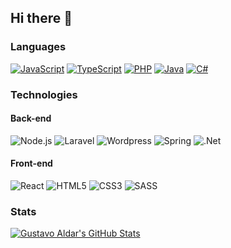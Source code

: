 ## Hi there 👋

### Languages

[![JavaScript](https://img.shields.io/badge/JavaScript-F7DF1E?style=for-the-badge&logo=javascript&logoColor=black)](https://github.com/gustavoaldar?tab=repositories&q=&type=&language=javascript)
[![TypeScript](https://img.shields.io/badge/TypeScript-007ACC?style=for-the-badge&logo=typescript&logoColor=white)](https://github.com/gustavoaldar?tab=repositories&q=&type=&language=typescript)
[![PHP](https://img.shields.io/badge/PHP-777BB4?style=for-the-badge&logo=php&logoColor=white)](https://github.com/gustavoaldar?tab=repositories&q=&type=&language=php)
[![Java](https://img.shields.io/badge/Java-ED8B00?style=for-the-badge&logo=java&logoColor=white)](https://github.com/gustavoaldar?tab=repositories&q=&type=&language=java)
[![C#](https://img.shields.io/badge/C%23-239120?style=for-the-badge&logo=c-sharp&logoColor=white)](https://github.com/gustavoaldar?tab=repositories&q=&type=&language=c%23)

### Technologies

#### Back-end

![Node.js](https://img.shields.io/badge/Node.js-43853D?style=for-the-badge&logo=node.js&logoColor=white)
![Laravel](https://img.shields.io/badge/Laravel-FF2D20?style=for-the-badge&logo=laravel&logoColor=white)
![Wordpress](https://img.shields.io/badge/Wordpress-21759B?style=for-the-badge&logo=wordpress&logoColor=white)
![Spring](https://img.shields.io/badge/Spring-6DB33F?style=for-the-badge&logo=spring&logoColor=white)
![.Net](https://img.shields.io/badge/.NET-5C2D91?style=for-the-badge&logo=.net&logoColor=white)

#### Front-end

![React](https://img.shields.io/badge/React-20232A?style=for-the-badge&logo=react&logoColor=61DAFB)
![HTML5](https://img.shields.io/badge/HTML5-E34F26?style=for-the-badge&logo=html5&logoColor=white)
![CSS3](https://img.shields.io/badge/CSS3-1572B6?style=for-the-badge&logo=css3&logoColor=white)
![SASS](https://img.shields.io/badge/Sass-CC6699?style=for-the-badge&logo=sass&logoColor=white)

### Stats

[![Gustavo Aldar's GitHub Stats](https://github-readme-stats.vercel.app/api?username=gustavoaldar&count_private=true&show_icons=true)](https://github.com/gustavoaldar)

<!--
### Hi there 👋

### Full Stack Projects


**gustavoaldar/gustavoaldar** is a ✨ _special_ ✨ repository because its `README.md` (this file) appears on your GitHub profile.

Here are some ideas to get you started:

- 🔭 I’m currently working on ...
- 🌱 I’m currently learning ...
- 👯 I’m looking to collaborate on ...
- 🤔 I’m looking for help with ...
- 💬 Ask me about ...
- 📫 How to reach me: ...
- 😄 Pronouns: ...
- ⚡ Fun fact: ...
-->
